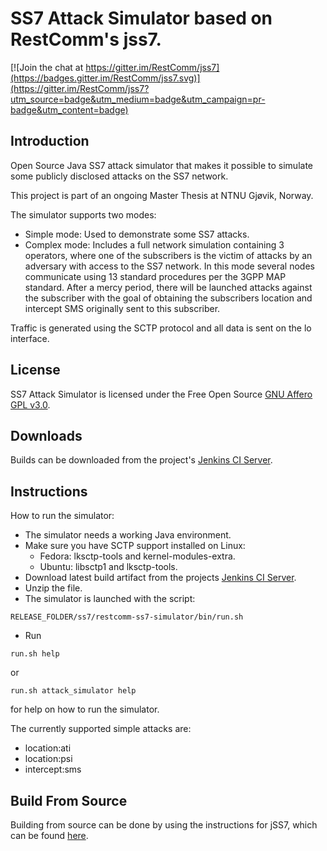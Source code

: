 # SS7 Attack Simulator based on RestComm's jss7.

[![Join the chat at https://gitter.im/RestComm/jss7](https://badges.gitter.im/RestComm/jss7.svg)](https://gitter.im/RestComm/jss7?utm_source=badge&utm_medium=badge&utm_campaign=pr-badge&utm_content=badge)

## Introduction

Open Source Java SS7 attack simulator that makes it possible to simulate some publicly disclosed attacks on the SS7 network.

This project is part of an ongoing Master Thesis at NTNU Gjøvik, Norway.

The simulator supports two modes:

* Simple mode: Used to demonstrate some SS7 attacks.
* Complex mode: Includes a full network simulation containing 3 operators, where one of the subscribers is the victim of attacks by an adversary with access to the SS7 network.
  In this mode several nodes communicate using 13 standard procedures per the 3GPP MAP standard. After a mercy period, there will be launched attacks against the subscriber with the goal of obtaining the subscribers location and intercept SMS originally sent to this subscriber.

Traffic is generated using the SCTP protocol and all data is sent on the lo interface.

## License

SS7 Attack Simulator is licensed under the Free Open Source [GNU Affero GPL v3.0](http://www.gnu.org/licenses/agpl-3.0.html).

## Downloads

Builds can be downloaded from the project's [Jenkins CI Server](https://jensen.ninja/jenkins/).

## Instructions

How to run the simulator:

* The simulator needs a working Java environment.
* Make sure you have SCTP support installed on Linux:
  * Fedora: lksctp-tools and kernel-modules-extra.
  * Ubuntu: libsctp1 and lksctp-tools.
* Download latest build artifact from the projects [Jenkins CI Server](https://jensen.ninja/jenkins/job/jss7-attack-simulator/).
* Unzip the file.
* The simulator is launched with the script:

```
RELEASE_FOLDER/ss7/restcomm-ss7-simulator/bin/run.sh
```

* Run

``` 
run.sh help 
```

or

```
run.sh attack_simulator help 
```

for help on how to run the simulator.

The currently supported simple attacks are:

* location:ati
* location:psi
* intercept:sms

## Build From Source

Building from source can be done by using the instructions for jSS7, which can
be found [here](https://github.com/RestComm/jss7/wiki/Build-jSS7-from-Source).
